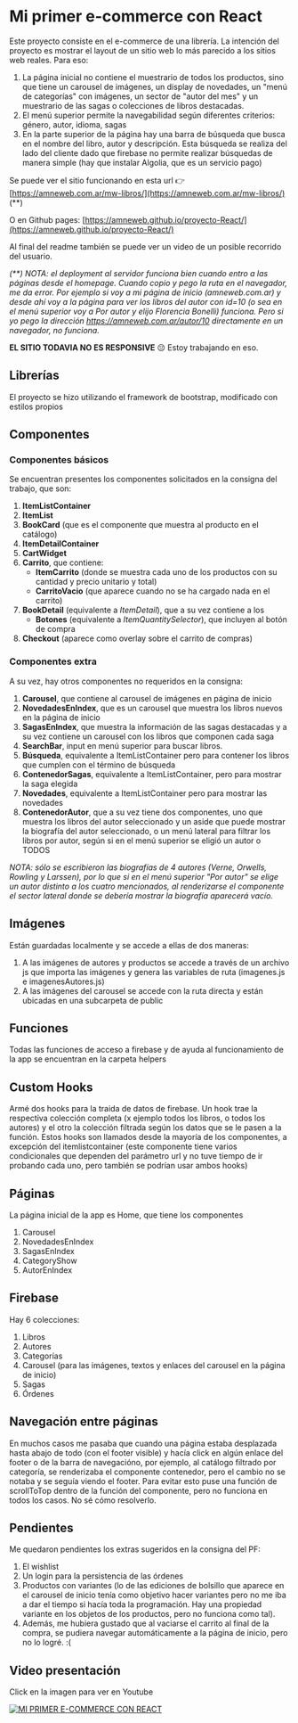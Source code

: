 # Mi primer e-commerce con React

Este proyecto consiste en el e-commerce de una librería.
La intención del proyecto es mostrar el layout de un sitio web lo más parecido a los sitios web reales. Para eso:

1. La página inicial no contiene el muestrario de todos los productos, sino que tiene un carousel de imágenes, un display de novedades, un "menú de categorías" con imágenes, un sector de "autor del mes" y un muestrario de las sagas o colecciones de libros destacadas.
1. El menú superior permite la navegabilidad según diferentes criterios: género, autor, idioma, sagas
1. En la parte superior de la página hay una barra de búsqueda que busca en el nombre del libro, autor y descripción. Esta búsqueda se realiza del lado del cliente dado que firebase no permite realizar búsquedas de manera simple (hay que instalar Algolia, que es un servicio pago)

Se puede ver el sitio funcionando en esta url 👉
[https://amneweb.com.ar/mw-libros/](https://amneweb.com.ar/mw-libros/) (\*\*)

O en Github pages: [https://amneweb.github.io/proyecto-React/](https://amneweb.github.io/proyecto-React/)

Al final del readme también se puede ver un video de un posible recorrido del usuario.

_(\*\*) NOTA: el deployment al servidor funciona bien cuando entro a las páginas desde el homepage. Cuando copio y pego la ruta en el navegador, me da error. Por ejemplo si voy a mi página de inicio (amneweb.com.ar) y desde ahí voy a la página para ver los libros del autor con id=10 (o sea en el menú superior voy a Por autor y elijo Florencia Bonelli) funciona. Pero si yo pego la dirección https://amneweb.com.ar/autor/10 directamente en un navegador, no funciona._

**EL SITIO TODAVIA NO ES RESPONSIVE** 😔 Estoy trabajando en eso.

## Librerías

El proyecto se hizo utilizando el framework de bootstrap, modificado con estilos propios

## Componentes

### Componentes básicos

Se encuentran presentes los componentes solicitados en la consigna del trabajo, que son:

1. **ItemListContainer**
1. **ItemList**
1. **BookCard** (que es el componente que muestra al producto en el catálogo)
1. **ItemDetailContainer**
1. **CartWidget**
1. **Carrito**, que contiene:
   - **ItemCarrito** (donde se muestra cada uno de los productos con su cantidad y precio unitario y total)
   - **CarritoVacio** (que aparece cuando no se ha cargado nada en el carrito)
1. **BookDetail** (equivalente a _ItemDetail_), que a su vez contiene a los
   - **Botones** (equivalente a _ItemQuantitySelector_), que incluyen al botón de compra
1. **Checkout** (aparece como overlay sobre el carrito de compras)

### Componentes extra

A su vez, hay otros componentes no requeridos en la consigna:

1. **Carousel**, que contiene al carousel de imágenes en página de inicio
1. **NovedadesEnIndex**, que es un carousel que muestra los libros nuevos en la página de inicio
1. **SagasEnIndex**, que muestra la información de las sagas destacadas y a su vez contiene un carousel con los libros que componen cada saga
1. **SearchBar**, input en menú superior para buscar libros.
1. **Búsqueda**, equivalente a ItemListContainer pero para contener los libros que cumplen con el término de búsqueda
1. **ContenedorSagas**, equivalente a ItemListContainer, pero para mostrar la saga elegida
1. **Novedades**, equivalente a ItemListContainer pero para mostrar las novedades
1. **ContenedorAutor**, que a su vez tiene dos componentes, uno que muestra los libros del autor seleccionado y un aside que puede mostrar la biografía del autor seleccionado, o un menú lateral para filtrar los libros por autor, según si en el menú superior se eligió un autor o TODOS

_NOTA: sólo se escribieron las biografías de 4 autores (Verne, Orwells, Rowling y Larssen), por lo que si en el menú superior "Por autor" se elige un autor distinto a los cuatro mencionados, al renderizarse el componente el sector lateral donde se debería mostrar la biografía aparecerá vacío._

## Imágenes

Están guardadas localmente y se accede a ellas de dos maneras:

1. A las imágenes de autores y productos se accede a través de un archivo js que importa las imágenes y genera las variables de ruta (imagenes.js e imagenesAutores.js)
1. A las imágenes del carousel se accede con la ruta directa y están ubicadas en una subcarpeta de public

## Funciones

Todas las funciones de acceso a firebase y de ayuda al funcionamiento de la app se encuentran en la carpeta helpers

## Custom Hooks

Armé dos hooks para la traida de datos de firebase. Un hook trae la respectiva colección completa (x ejemplo todos los libros, o todos los autores) y el otro la colección filtrada según los datos que se le pasen a la función. Estos hooks son llamados desde la mayoría de los componentes, a excepción del itemlistcontainer (este componente tiene varios condicionales que dependen del parámetro url y no tuve tiempo de ir probando cada uno, pero también se podrían usar ambos hooks)

## Páginas

La página inicial de la app es Home, que tiene los componentes

1. Carousel
1. NovedadesEnIndex
1. SagasEnIndex
1. CategoryShow
1. AutorEnIndex

## Firebase

Hay 6 colecciones:

1. Libros
1. Autores
1. Categorías
1. Carousel (para las imágenes, textos y enlaces del carousel en la página de inicio)
1. Sagas
1. Órdenes

## Navegación entre páginas

En muchos casos me pasaba que cuando una página estaba desplazada hasta abajo de todo (con el footer visible) y hacía click en algún enlace del footer o de la barra de navegacióno, por ejemplo, al catálogo filtrado por categoría, se renderizaba el componente contenedor, pero el cambio no se notaba y se seguía viendo el footer. Para evitar esto puse una función de scrollToTop dentro de la función del componente, pero no funciona en todos los casos. No sé cómo resolverlo.

## Pendientes

Me quedaron pendientes los extras sugeridos en la consigna del PF:

1. El wishlist
1. Un login para la persistencia de las órdenes
1. Productos con variantes (lo de las ediciones de bolsillo que aparece en el carousel de inicio tenía como objetivo hacer variantes pero no me iba a dar el tiempo si hacía toda la programación. Hay una propiedad variante en los objetos de los productos, pero no funciona como tal).
1. Además, me hubiera gustado que al vaciarse el carrito al final de la compra, se pudiera navegar automáticamente a la página de inicio, pero no lo logré. :(

## Video presentación

Click en la imagen para ver en Youtube

[![MI PRIMER E-COMMERCE CON REACT](https://img.youtube.com/vi/wTy66sJDB-U/0.jpg)](https://www.youtube.com/watch?v=wTy66sJDB-U)
